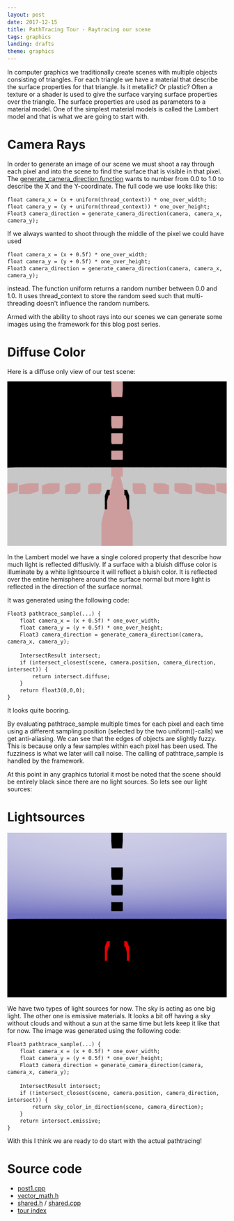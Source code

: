```yaml
---
layout: post
date: 2017-12-15
title: PathTracing Tour - Raytracing our scene
tags: graphics
landing: drafts
theme: graphics
---
```

In computer graphics we traditionally create scenes with multiple objects consisting of triangles. For each triangle we have a material that describe the surface properties for that triangle. Is it metallic? Or plastic? Often a texture or a shader is used to give the surface varying surface properties over the triangle. The surface properties are used as parameters to a material model. One of the simplest material models is called the Lambert model and that is what we are going to start with.

# Camera Rays

In order to generate an image of our scene we must shoot a ray through each pixel and into the scene to find the surface that is visible in that pixel. The [generate_camera_direction function](https://github.com/breakin/pathtracer/blob/master/shared_code/shared.h) wants to number from 0.0 to 1.0 to describe the X and the Y-coordinate. The full code we use looks like this:
~~~~~~
float camera_x = (x + uniform(thread_context)) * one_over_width;
float camera_y = (y + uniform(thread_context)) * one_over_height;
Float3 camera_direction = generate_camera_direction(camera, camera_x, camera_y);
~~~~~~
If we always wanted to shoot through the middle of the pixel we could have used
~~~~~~
float camera_x = (x + 0.5f) * one_over_width;
float camera_y = (y + 0.5f) * one_over_height;
Float3 camera_direction = generate_camera_direction(camera, camera_x, camera_y);
~~~~~~
instead. The function uniform returns a random number between 0.0 and 1.0. It uses thread_context to store the random seed such that multi-threading doesn't influence the random numbers.

Armed with the ability to shoot rays into our scenes we can generate some images using the framework for this blog post series.

# Diffuse Color

Here is a diffuse only view of our test scene:

![Diffuse color of surfaces](images/pathtracing-tour/image1-1.png)

In the Lambert model we have a single colored property that describe how much light is reflected diffusivly. If a surface with a bluish diffuse color is illuminate by a white lightsource it will reflect a bluish color. It is reflected over the entire hemisphere around the surface normal but more light is reflected in the direction of the surface normal. 

It was generated using the following code:

~~~~~~
Float3 pathtrace_sample(...) {
	float camera_x = (x + 0.5f) * one_over_width;
	float camera_y = (y + 0.5f) * one_over_height;
	Float3 camera_direction = generate_camera_direction(camera, camera_x, camera_y);

	IntersectResult intersect;
	if (intersect_closest(scene, camera.position, camera_direction, intersect)) {
		return intersect.diffuse;
	}
	return float3(0,0,0);
}
~~~~~~
It looks quite booring.

By evaluating pathtrace_sample multiple times for each pixel and each time using a different sampling position (selected by the two uniform()-calls) we get anti-aliasing. We can see that the edges of objects are slightly fuzzy. This is because only a few samples within each pixel has been used. The fuzziness is what we later will call noise. The calling of pathtrace_sample is handled by the framework.

At this point in any graphics tutorial it most be noted that the scene should be entirely black since there are no light sources. So lets see our light sources:

# Lightsources

![Lightsources](images/pathtracing-tour/image1-2.png)

We have two types of light sources for now. The sky is acting as one big light. The other one is emissive materials. It looks a bit off having a sky without clouds and without a sun at the same time but lets keep it like that for now. The image was generated using the following code:
~~~~~~
Float3 pathtrace_sample(...) {
	float camera_x = (x + 0.5f) * one_over_width;
	float camera_y = (y + 0.5f) * one_over_height;
	Float3 camera_direction = generate_camera_direction(camera, camera_x, camera_y);

	IntersectResult intersect;
	if (!intersect_closest(scene, camera.position, camera_direction, intersect)) {
		return sky_color_in_direction(scene, camera_direction);
	}
	return intersect.emissive;
}
~~~~~~
With this I think we are ready to do start with the actual pathtracing!

# Source code

* [post1.cpp](https://github.com/breakin/pathtracer/blob/master/post1/post1.cpp)
* [vector_math.h](https://github.com/breakin/pathtracer/blob/master/shared_code/vector_math.h)
* [shared.h](https://github.com/breakin/pathtracer/blob/master/shared_code/shared.h) / [shared.cpp](https://github.com/breakin/pathtracer/blob/master/shared_code/shared.cpp)
* [tour index](/pathtracing-tour-0)
